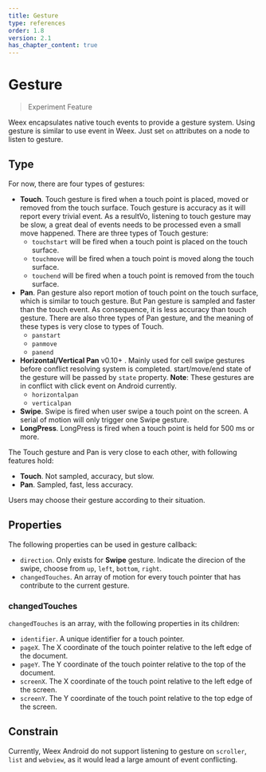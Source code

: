 ```yaml
---
title: Gesture
type: references
order: 1.8
version: 2.1
has_chapter_content: true
---
```


# Gesture

> Experiment Feature

Weex encapsulates native touch events to provide a gesture system. Using gesture is similar to use event in Weex. Just set `on` attributes on a node to listen to gesture.

## Type
For now, there are four types of gestures:

* **Touch**. Touch gesture is fired when a touch point is placed, moved or removed from the touch surface. Touch gesture is accuracy as it will report every trivial event. As a resultVo, listening to touch gesture may be slow, a great deal of events needs to be processed even a small move happened. There are three types of Touch gesture:
	* `touchstart` will be fired when a touch point is placed on the touch surface.
	* `touchmove` will be fired when a touch point is moved along the touch surface.
	* `touchend` will be fired when a touch point is removed from the touch surface.
* **Pan**. Pan gesture also report motion of touch point on the touch surface, which is similar to touch gesture. But Pan gesture is sampled and faster than the touch event. As consequence, it is less accuracy than touch gesture. There are also three types of Pan gesture, and the meaning of these types is very close to types of Touch.
	* `panstart`
	* `panmove`
	* `panend`
* **Horizontal/Vertical Pan** <span class="api-version">v0.10+</span> . Mainly used for cell swipe gestures before conflict resolving system is completed. start/move/end state of the gesture will be passed by `state` property. **Note**: These gestures are in conflict with click event on Android currently.
  * `horizontalpan`
  * `verticalpan`
* **Swipe**. Swipe is fired when user swipe a touch point on the screen. A serial of motion will only trigger one Swipe gesture.
* **LongPress**. LongPress is fired when a touch point is held for 500 ms or more.

The Touch gesture and Pan is very close to each other, with following features hold:

* **Touch**. Not sampled, accuracy, but slow.
* **Pan**. Sampled, fast, less accuracy.

Users may choose their gesture according to their situation.

## Properties
The following properties can be used in gesture callback:

* `direction`. Only exists for **Swipe** gesture. Indicate the direcion of the swipe, choose from `up`, `left`, `bottom`, `right`.
* `changedTouches`. An array of motion for every touch pointer that has contribute to the current gesture.

### changedTouches

`changedTouches` is an array, with the following properties in its children:

* `identifier`. A unique identifier for a touch pointer.
* `pageX`. The X coordinate of the touch pointer relative to the left edge of the document.
* `pageY`. The Y coordinate of the touch pointer relative to the top of the document.
* `screenX`. The X coordinate of the touch point relative to the left edge of the screen.
* `screenY`. The Y coordinate of the touch point relative to the top edge of the screen.

## Constrain
Currently, Weex Android do not support listening to gesture on `scroller`, `list` and `webview`, as it would lead a large amount of event conflicting.
